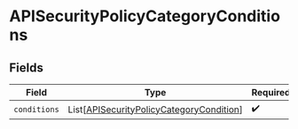 # APISecurityPolicyCategoryConditions


## Fields

| Field                                                                                                 | Type                                                                                                  | Required                                                                                              | Description                                                                                           |
| ----------------------------------------------------------------------------------------------------- | ----------------------------------------------------------------------------------------------------- | ----------------------------------------------------------------------------------------------------- | ----------------------------------------------------------------------------------------------------- |
| `conditions`                                                                                          | List[[APISecurityPolicyCategoryCondition](../../models/shared/apisecuritypolicycategorycondition.md)] | :heavy_check_mark:                                                                                    | N/A                                                                                                   |